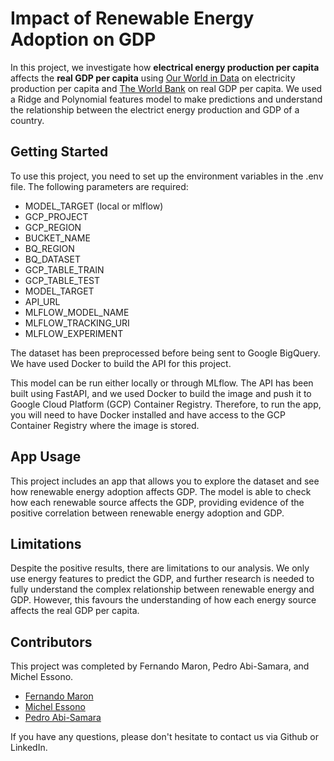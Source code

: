 # Impact of Renewable Energy Adoption on GDP
In this project, we investigate how **electrical energy production per capita** affects the **real GDP per capita** using [Our World in Data](https://github.com/owid/energy-data) on electricity production per capita and [The World Bank](https://data.worldbank.org/) on real GDP per capita. We used a Ridge and Polynomial features model to make predictions and understand the relationship between the electrict energy production and GDP of a country.

## Getting Started
To use this project, you need to set up the environment variables in the .env file. The following parameters are required:

- MODEL_TARGET (local or mlflow)
- GCP_PROJECT
- GCP_REGION
- BUCKET_NAME
- BQ_REGION
- BQ_DATASET
- GCP_TABLE_TRAIN
- GCP_TABLE_TEST
- MODEL_TARGET
- API_URL
- MLFLOW_MODEL_NAME
- MLFLOW_TRACKING_URI
- MLFLOW_EXPERIMENT

The dataset has been preprocessed before being sent to Google BigQuery. We have used Docker to build the API for this project.

This model can be run either locally or through MLflow. The API has been built using FastAPI, and we used Docker to build the image and push it to Google Cloud Platform (GCP) Container Registry. Therefore, to run the app, you will need to have Docker installed and have access to the GCP Container Registry where the image is stored.

## App Usage
This project includes an app that allows you to explore the dataset and see how renewable energy adoption affects GDP. The model is able to check how each renewable source affects the GDP, providing evidence of the positive correlation between renewable energy adoption and GDP.


## Limitations
Despite the positive results, there are limitations to our analysis. We only use energy features to predict the GDP, and further research is needed to fully understand the complex relationship between renewable energy and GDP. However, this favours the understanding of how each energy source affects the real GDP per capita.

## Contributors
This project was completed by Fernando Maron, Pedro Abi-Samara, and Michel Essono.

- [Fernando Maron](https://www.linkedin.com/in/fmaron/)
- [Michel Essono](https://www.linkedin.com/in/michel-wilfred-essono-967868a6/)
- [Pedro Abi-Samara](https://www.linkedin.com/in/pedroabisamara/)

If you have any questions, please don't hesitate to contact us via Github or LinkedIn.
